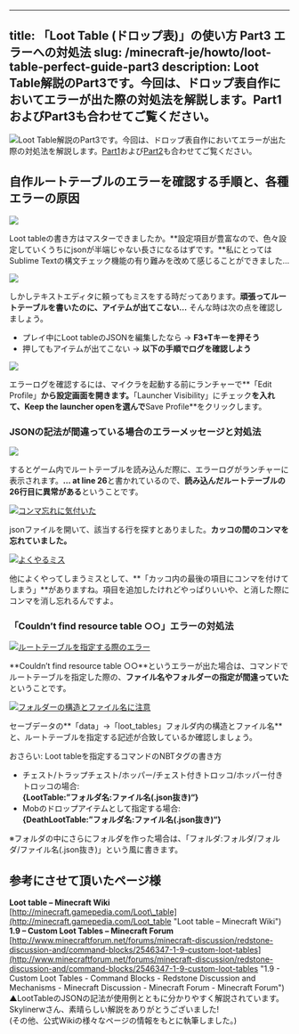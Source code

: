 
---
title: 「Loot Table (ドロップ表)」の使い方 Part3 エラーへの対処法
slug: /minecraft-je/howto/loot-table-perfect-guide-part3
description: Loot Table解説のPart3です。今回は、ドロップ表自作においてエラーが出た際の対処法を解説します。Part1およびPart3も合わせてご覧ください。
---

![](https://cdn-ak.f.st-hatena.com/images/fotolife/s/sasigume/20210208/20210208100458.png)Loot Table解説のPart3です。今回は、ドロップ表自作においてエラーが出た際の対処法を解説します。[Part1](https://www.napoan.com/loot-table-perfect-guide-part1/)および[Part2](https://www.napoan.com/loot-table-perfect-guide-part2/)も合わせてご覧ください。

## 自作ルートテーブルのエラーを確認する手順と、各種エラーの原因

![](https://cdn-ak.f.st-hatena.com/images/fotolife/s/sasigume/20210208/20210208100541.jpg)

Loot tableの書き方はマスターできましたか。**設定項目が豊富なので、色々設定していくうちにjsonが半端じゃない長さになるはずです。**私にとってはSublime Textの構文チェック機能の有り難みを改めて感じることができました…

![](https://cdn-ak.f.st-hatena.com/images/fotolife/s/sasigume/20210208/20210208100453.png)

しかしテキストエディタに頼ってもミスをする時だってあります。**頑張ってルートテーブルを書いたのに、アイテムが出てこない…** そんな時は次の点を確認しましょう。

*   プレイ中にLoot tableのJSONを編集したなら → **F3+Tキーを押そう**
*   押してもアイテムが出てこない → **以下の手順でログを確認しよう**

![](https://cdn-ak.f.st-hatena.com/images/fotolife/s/sasigume/20210208/20210208100513.jpg)

エラーログを確認するには、マイクラを起動する前にランチャーで**「Edit Profile」**から設定画面を開きます。**「Launcher Visibility」にチェック**を入れて、**Keep the launcher open**を選んで**Save Profile**をクリックします。

### JSONの記法が間違っている場合のエラーメッセージと対処法

![](https://cdn-ak.f.st-hatena.com/images/fotolife/s/sasigume/20210208/20210208100538.jpg)

するとゲーム内でルートテーブルを読み込んだ際に、エラーログがランチャーに表示されます。**… at line 26**と書かれているので、**読み込んだルートテーブルの26行目に異常がある**ということです。

[![コンマ忘れに気付いた](https://cdn-ak.f.st-hatena.com/images/fotolife/s/sasigume/20210208/20210208104556.jpg)](https://cdn-ak.f.st-hatena.com/images/fotolife/s/sasigume/20210208/20210208104556.jpg)

jsonファイルを開いて、該当する行を探すとありました。**カッコの間のコンマを忘れていました。**

[![よくやるミス](https://cdn-ak.f.st-hatena.com/images/fotolife/s/sasigume/20210208/20210208101525.jpg)](https://cdn-ak.f.st-hatena.com/images/fotolife/s/sasigume/20210208/20210208101525.jpg)

他によくやってしまうミスとして、**「カッコ内の最後の項目にコンマを付けてしまう」**がありますね。項目を追加したけれどやっぱりいいや、と消した際にコンマを消し忘れるんですよ。

### 「Couldn’t find resource table ○○」エラーの対処法

[![ルートテーブルを指定する際のエラー](https://cdn-ak.f.st-hatena.com/images/fotolife/s/sasigume/20210208/20210208103440.jpg)](https://cdn-ak.f.st-hatena.com/images/fotolife/s/sasigume/20210208/20210208103440.jpg)

**Couldn’t find resource table ○○**というエラーが出た場合は、コマンドでルートテーブルを指定した際の、**ファイル名やフォルダーの指定が間違っていた**ということです。

[![フォルダーの構造とファイル名に注意](https://cdn-ak.f.st-hatena.com/images/fotolife/s/sasigume/20210208/20210208103515.png)](https://cdn-ak.f.st-hatena.com/images/fotolife/s/sasigume/20210208/20210208103515.png)

セーブデータの**「data」→「loot\_tables」フォルダ内の構造とファイル名**と、ルートテーブルを指定する記述が合致しているか確認しましょう。

おさらい: Loot tableを指定するコマンドのNBTタグの書き方

*   チェスト/トラップチェスト/ホッパー/チェスト付きトロッコ/ホッパー付きトロッコの場合:  
    **{LootTable:”フォルダ名:ファイル名(.json抜き)“}**
*   Mobのドロップアイテムとして指定する場合:  
    **{DeathLootTable:”フォルダ名:ファイル名(.json抜き)“}**

※フォルダの中にさらにフォルダを作った場合は、「フォルダ:フォルダ/フォルダ/ファイル名(.json抜き)」という風に書きます。

## 参考にさせて頂いたページ様

**Loot table – Minecraft Wiki**  
[http://minecraft.gamepedia.com/Loot\_table](http://minecraft.gamepedia.com/Loot_table "Loot table – Minecraft Wiki")  
**1.9 – Custom Loot Tables – Minecraft Forum**  
[http://www.minecraftforum.net/forums/minecraft-discussion/redstone-discussion-and/command-blocks/2546347-1-9-custom-loot-tables](http://www.minecraftforum.net/forums/minecraft-discussion/redstone-discussion-and/command-blocks/2546347-1-9-custom-loot-tables "1.9 - Custom Loot Tables - Command Blocks - Redstone Discussion and Mechanisms - Minecraft Discussion - Minecraft Forum - Minecraft Forum")  
▲LootTableのJSONの記法が使用例とともに分かりやすく解説されています。Skylinerwさん、素晴らしい解説をありがとうございました!  
(その他、公式Wikiの様々なページの情報をもとに執筆しました。)

